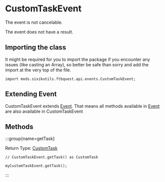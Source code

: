 # CustomTaskEvent

The event is not cancelable.

The event does not have a result.

## Importing the class

It might be required for you to import the package if you encounter any issues (like casting an Array), so better be safe than sorry and add the import at the very top of the file.
```zenscript
import mods.sixikutils.ftbquest.api.events.CustomTaskEvent;
```


## Extending Event

CustomTaskEvent extends [Event](/forge/api/event/Event). That means all methods available in [Event](/forge/api/event/Event) are also available in CustomTaskEvent

## Methods

:::group{name=getTask}

Return Type: [CustomTask](/mods/sixikutils/ftbquest/quests/CustomTask)

```zenscript
// CustomTaskEvent.getTask() as CustomTask

myCustomTaskEvent.getTask();
```

:::



